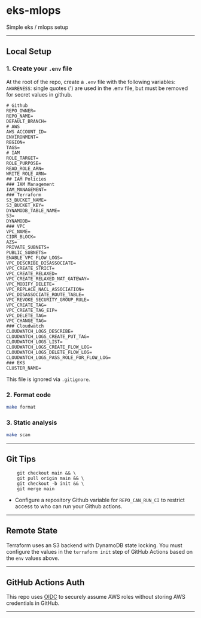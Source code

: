 # eks-mlops
Simple eks / mlops setup

---

## Local Setup

### 1. Create your `.env` file
At the root of the repo, create a `.env` file with the following variables:
`AWARENESS`: single quotes (') are used in the .env file, but must be removed for secret values in github.
```env
# Github
REPO_OWNER=
REPO_NAME=
DEFAULT_BRANCH=
# AWS
AWS_ACCOUNT_ID=
ENVIRONMENT=
REGION=
TAGS=
# IAM
ROLE_TARGET=
ROLE_PURPOSE=
READ_ROLE_ARN=
WRITE_ROLE_ARN=
## IAM Policies
### IAM Management
IAM_MANAGEMENT=
### Terraform
S3_BUCKET_NAME=
S3_BUCKET_KEY=
DYNAMODB_TABLE_NAME=
S3=
DYNAMODB=
### VPC
VPC_NAME=
CIDR_BLOCK=
AZS=
PRIVATE_SUBNETS=
PUBLIC_SUBNETS=
ENABLE_VPC_FLOW_LOGS=
VPC_DESCRIBE_DISASSOCIATE=
VPC_CREATE_STRICT=
VPC_CREATE_RELAXED=
VPC_CREATE_RELAXED_NAT_GATEWAY=
VPC_MODIFY_DELETE=
VPC_REPLACE_NACL_ASSOCIATION=
VPC_DISASSOCIATE_ROUTE_TABLE=
VPC_REVOKE_SECURITY_GROUP_RULE=
VPC_CREATE_TAG=
VPC_CREATE_TAG_EIP=
VPC_DELETE_TAG=
VPC_CHANGE_TAG=
### Cloudwatch
CLOUDWATCH_LOGS_DESCRIBE=
CLOUDWATCH_LOGS_CREATE_PUT_TAG=
CLOUDWATCH_LOGS_LIST=
CLOUDWATCH_LOGS_CREATE_FLOW_LOG=
CLOUDWATCH_LOGS_DELETE_FLOW_LOG=
CLOUDWATCH_LOGS_PASS_ROLE_FOR_FLOW_LOG=
### EKS
CLUSTER_NAME=
```
This file is ignored via `.gitignore`.

### 2. Format code
```bash
make format
```

### 3. Static analysis
```bash
make scan
```

---

## Git Tips
```shell
    git checkout main && \
    git pull origin main && \
    git checkout -b init && \
    git merge main
```
- Configure a repository Github variable for `REPO_CAN_RUN_CI` to restrict access to who can run your Github actions.
---

## Remote State

Terraform uses an S3 backend with DynamoDB state locking. You must configure the values in the `terraform init` step of GitHub Actions based on the `env` values above.

---

## GitHub Actions Auth

This repo uses [OIDC](https://docs.aws.amazon.com/IAM/latest/UserGuide/id_roles_providers_create_oidc.html) to securely assume AWS roles without storing AWS credentials in GitHub.

---
